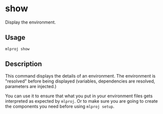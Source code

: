 # show

Display the environment.

## Usage

    mlproj show

## Description

This command displays the details of an environment.  The environment is
"resolved" before being displayed (variables, dependencies are resolved,
parameters are injected.)

You can use it to ensure that what you put in your environment files gets
interpreted as expected by `mlproj`.  Or to make sure you are going to create
the components you need before using `mlproj setup`.

